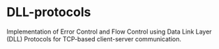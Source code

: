 # DLL-protocols
Implementation of Error Control and Flow Control using Data Link Layer (DLL) Protocols for TCP-based client-server communication.
